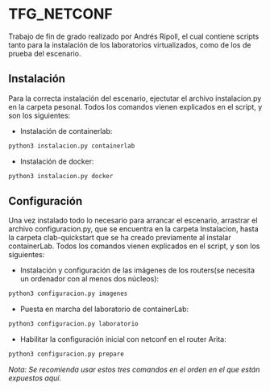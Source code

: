 # TFG_NETCONF
Trabajo de fin de grado realizado por Andrés Ripoll, el cual contiene scripts tanto para la instalación de los laboratorios virtualizados, como de los de prueba del escenario.

## Instalación
Para la correcta instalación del escenario, ejectutar el archivo instalacion.py en la carpeta pesonal. Todos los comandos vienen explicados en el script, y son los siguientes:

* Instalación de containerlab:
```bash
python3 instalacion.py containerlab
```

* Instalación de docker:
```bash
python3 instalacion.py docker
```

## Configuración
Una vez instalado todo lo necesario para arrancar el escenario, arrastrar el archivo configuracion.py, que se encuentra en la carpeta Instalacion, hasta la carpeta clab-quickstart que se ha creado previamente al instalar containerLab. Todos los comandos vienen explicados en el script, y son los siguientes:

* Instalación y configuración de las imágenes de los routers(se necesita un ordenador con al menos dos núcleos):
```bash
python3 configuracion.py imagenes
```

* Puesta en marcha del laboratorio de containerLab:
```bash
python3 configuracion.py laboratorio
```

* Habilitar la configuración inicial con netconf en el router Arita:
```bash
python3 configuracion.py prepare
```
*Nota: Se recomienda usar estos tres comandos en el orden en el que están expuestos aquí.*
